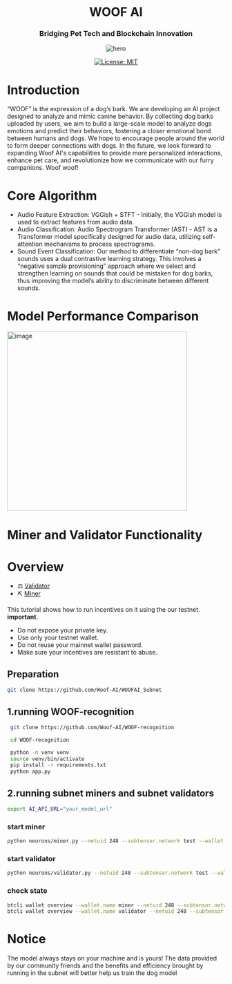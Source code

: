 
<div align="center">

# **WOOF AI** <!-- omit in toc -->

### Bridging Pet Tech and Blockchain Innovation <!-- omit in toc -->
![hero](./asset/offline.png)

[![License: MIT](https://img.shields.io/badge/License-MIT-yellow.svg)](https://opensource.org/licenses/MIT)

</div>

#  Introduction

“WOOF” is the expression of a dog’s bark. We are developing an AI project designed to analyze and mimic canine behavior. By collecting dog barks uploaded by users, we aim to build a large-scale model to analyze dogs emotions and predict their behaviors, fostering a closer emotional bond between humans and dogs. We hope to encourage people around the world to form deeper connections with dogs. In the future, we look forward to expanding Woof AI's capabilities to provide more personalized interactions, enhance pet care, and revolutionize how we communicate with our furry companions. Woof woof!

# Core Algorithm
- Audio Feature Extraction: VGGish + STFT - Initially, the VGGish model is used to extract features from audio data.
- Audio Classification: Audio Spectrogram Transformer (AST) - AST is a Transformer model specifically designed for audio data, utilizing self-attention mechanisms to process spectrograms.
- Sound Event Classification: Our method to differentiate “non-dog bark” sounds uses a dual contrastive learning strategy. This involves a “negative sample provisioning” approach where we select and strengthen learning on sounds that could be mistaken for dog barks, thus improving the model’s ability to discriminate between different sounds.

# Model Performance Comparison

<img width="416" alt="image" src="https://github.com/user-attachments/assets/a25d4cc0-bbca-4f74-b587-852a706e800e">

# Miner and Validator Functionality

# Overview
- ⚖️ [Validator](./docs/validator.md)
- ⛏️ [Miner](./docs/miner.md)

This tutorial shows how to  run incentives on it using the our testnet.
**important**.
- Do not expose your private key.
- Use only your testnet wallet.
- Do not reuse your mainnet wallet password.
- Make sure your incentives are resistant to abuse.

## Preparation
```bash
git clone https://github.com/Woof-AI/WOOFAI_Subnet
```
##  1.running WOOF-recognition
```bash
 git clone https://github.com/Woof-AI/WOOF-recognition

 cd WOOF-recognition

 python -m venv venv
 source venv/bin/activate
 pip install -r requirements.txt
 python app.py 
```

## 2.running subnet miners and subnet validators
```bash
export AI_API_URL="your_model_url"
```
### start miner
```bash
python neurons/miner.py --netuid 248 --subtensor.network test --wallet.name miner --wallet.hotkey miner --logging.debug
```

### start validator
```bash
python neurons/validator.py --netuid 248 --subtensor.network test --wallet.name validator1 --wallet.hotkey validator1 --logging.debug 
```
### check state
```bash
btcli wallet overview --wallet.name miner --netuid 248 --subtensor.network test
btcli wallet overview --wallet.name validator --netuid 248 --subtensor.network test
```

# Notice
The model always stays on your machine and is yours!
The data provided by our community friends and the benefits and efficiency brought by running in the subnet will better help us train the dog model

